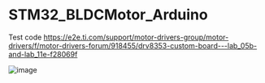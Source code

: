 # STM32_BLDCMotor_Arduino
Test code
https://e2e.ti.com/support/motor-drivers-group/motor-drivers/f/motor-drivers-forum/918455/drv8353-custom-board---lab_05b-and-lab_11e-f28069f

![image](https://github.com/user-attachments/assets/e1677483-23ee-41fa-97e5-75693ea11ff8)

